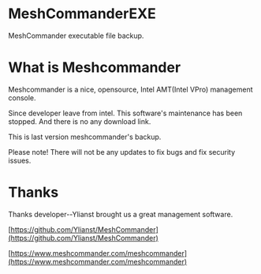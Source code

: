 # MeshCommanderEXE
MeshCommander executable file backup. 

# What is Meshcommander
Meshcommander is a nice, opensource, Intel AMT(Intel VPro) management console.

Since developer leave from intel. This software's maintenance has been stopped. And there is no any download link.

This is last version meshcommander's backup.

Please note! There will not be any updates to fix bugs and fix security issues.

# Thanks
Thanks developer--Ylianst brought us a great management software.

[https://github.com/Ylianst/MeshCommander](https://github.com/Ylianst/MeshCommander)

[https://www.meshcommander.com/meshcommander](https://www.meshcommander.com/meshcommander)
